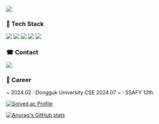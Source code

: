 
<img src="https://capsule-render.vercel.app/api?type=waving&color=auto&height=200&section=header&text=Jaemin's%20GitHub!👋&fontSize=60">

### 🔧 Tech Stack

<img src="https://img.shields.io/badge/Javascript-F7DF1E?style=for-the-badge&logo=javascript&logoColor=white"></a>
<img src="https://img.shields.io/badge/Typescript-3178C6?style=for-the-badge&logo=typescript&logoColor=white"></a>
<img src="https://img.shields.io/badge/React.js-61DAFB?style=for-the-badge&logo=react&logoColor=white"></a>
<img src="https://img.shields.io/badge/Next.js-000000?style=for-the-badge&logo=next.js&logoColor=white"/></a>
<img src="https://img.shields.io/badge/Node.js-5FA04E?style=for-the-badge&logo=node.js&logoColor=white"/></a>

### ☎ Contact

<a href="https://jaesimin0903.tistory.com/"><img src="https://img.shields.io/badge/Tistory-FF5E5B?style=for-the-badge&logo=Ko-fi&logoColor=white&link=(https://jaesimin0903.tistory.com/)"/></a>

### 📃 Career

~ 2024.02 : Dongguk University CSE
2024.07 ~ : SSAFY 12th

[![Solved.ac Profile](http://mazassumnida.wtf/api/v2/generate_badge?boj=jaesimin0903)](https://solved.ac/jaesimin0903/)

[![Anurag's GitHub stats](https://github-readme-stats.vercel.app/api?username=jaesimin0903)](https://github.com/anuraghazra/github-readme-stats)
  


